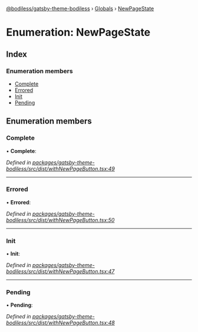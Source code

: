 [@bodiless/gatsby-theme-bodiless](../README.md) › [Globals](../globals.md) › [NewPageState](newpagestate.md)

# Enumeration: NewPageState

## Index

### Enumeration members

* [Complete](newpagestate.md#complete)
* [Errored](newpagestate.md#errored)
* [Init](newpagestate.md#init)
* [Pending](newpagestate.md#pending)

## Enumeration members

###  Complete

• **Complete**:

*Defined in [packages/gatsby-theme-bodiless/src/dist/withNewPageButton.tsx:49](https://github.com/johnsonandjohnson/Bodiless-JS/blob/a898b46d/packages/gatsby-theme-bodiless/src/dist/withNewPageButton.tsx#L49)*

___

###  Errored

• **Errored**:

*Defined in [packages/gatsby-theme-bodiless/src/dist/withNewPageButton.tsx:50](https://github.com/johnsonandjohnson/Bodiless-JS/blob/a898b46d/packages/gatsby-theme-bodiless/src/dist/withNewPageButton.tsx#L50)*

___

###  Init

• **Init**:

*Defined in [packages/gatsby-theme-bodiless/src/dist/withNewPageButton.tsx:47](https://github.com/johnsonandjohnson/Bodiless-JS/blob/a898b46d/packages/gatsby-theme-bodiless/src/dist/withNewPageButton.tsx#L47)*

___

###  Pending

• **Pending**:

*Defined in [packages/gatsby-theme-bodiless/src/dist/withNewPageButton.tsx:48](https://github.com/johnsonandjohnson/Bodiless-JS/blob/a898b46d/packages/gatsby-theme-bodiless/src/dist/withNewPageButton.tsx#L48)*
